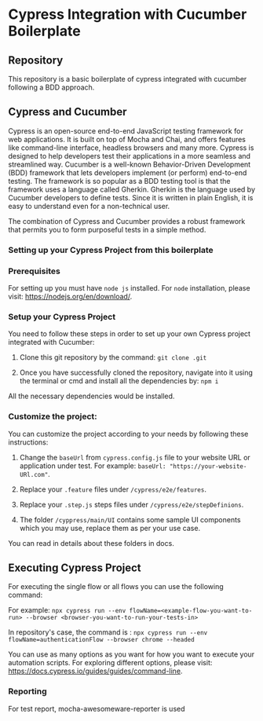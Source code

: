 # Cypress Integration with Cucumber Boilerplate

## Repository

This repository is a basic boilerplate of cypress integrated with cucumber following a BDD approach.

## Cypress and Cucumber

Cypress is an open-source end-to-end JavaScript testing framework for web applications. It is built on top of Mocha and Chai, and offers features like command-line interface, headless browsers and many more. Cypress is designed to help developers test their applications in a more seamless and streamlined way.
Cucumber is a well-known Behavior-Driven Development (BDD) framework that lets developers implement (or perform) end-to-end testing. The framework is so popular as a BDD testing tool is that the framework uses a language called Gherkin. Gherkin is the language used by Cucumber developers to define tests. Since it is written in plain English, it is easy to understand even for a non-technical user.

The combination of Cypress and Cucumber provides a robust framework that permits you to form purposeful tests in a simple method.

### Setting up your Cypress Project from this boilerplate

### Prerequisites

For setting up you must have `node js` installed. For `node` installation, please visit: https://nodejs.org/en/download/.

### Setup your Cypress Project

You need to follow these steps in order to set up your own Cypress project integrated with Cucumber:

1. Clone this git repository by the command: `git clone .git`

2. Once you have successfully cloned the repository, navigate into it using the terminal or cmd and install all the dependencies by: `npm i`

All the necessary dependencies would be installed.

### Customize the project:

You can customize the project according to your needs by following these instructions:

1. Change the `baseUrl` from `cypress.config.js` file to your website URL or application under test. For example: `baseUrl: "https://your-website-URl.com"`.

2. Replace your `.feature` files under `/cypress/e2e/features`.

3. Replace your `.step.js` steps files under `/cypress/e2e/stepDefinions`.

4. The folder `/cyppress/main/UI` contains some sample UI components which you may use, replace them as per your use case.

You can read in details about these folders in docs.

## Executing Cypress Project

For executing the single flow or all flows you can use the following command:

For example: `npx cypress run --env flowName=<example-flow-you-want-to-run> --browser <browser-you-want-to-run-your-tests-in>`

In repository's case, the command is : `npx cypress run --env flowName=authenticationFlow --browser chrome --headed`

You can use as many options as you want for how you want to execute your automation scripts. For exploring different options, please visit: https://docs.cypress.io/guides/guides/command-line.

### Reporting

For test report, mocha-awesomeware-reporter is used
